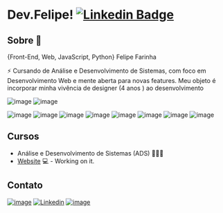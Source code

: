 # Dev.Felipe! [![Linkedin Badge](https://img.shields.io/badge/GitHub-100000?style=for-the-badge&logo=github&logoColor=white)](https://www.linkedin.com/in/felipefarinha/)

## Sobre 💬
{Front-End, Web, JavaScript, Python} Felipe Farinha

⚡ Cursando de Análise e Desenvolvimento de Sistemas, com foco em Desenvolvimento Web e mente aberta para novas features. 
Meu objeto é incorporar minha vivência de designer (4 anos ) ao desenvolvimento


![image](https://github-readme-stats.vercel.app/api?username=felipefarinha)
![image](https://github-readme-streak-stats.herokuapp.com/?user=felipefarinha)

![image](https://img.shields.io/badge/JavaScript-323330?style=for-the-badge&logo=javascript&logoColor=F7DF1E)
![image](https://img.shields.io/badge/Python-FFD43B?style=for-the-badge&logo=python&logoColor=blue)
![image](https://img.shields.io/badge/React-20232A?style=for-the-badge&logo=react&logoColor=61DAFB)
![image](https://img.shields.io/badge/Node.js-339933?style=for-the-badge&logo=nodedotjs&logoColor=white)
![image](https://img.shields.io/badge/TypeScript-007ACC?style=for-the-badge&logo=typescript&logoColor=white)
![image](https://img.shields.io/badge/Visual_Studio-5C2D91?style=for-the-badge&logo=visual%20studio&logoColor=white)
![image](https://img.shields.io/badge/Todoist-E44332?style=for-the-badge&logo=todoist&logoColor=white)
![image](https://img.shields.io/badge/Notion-000000?style=for-the-badge&logo=notion&logoColor=white)


## Cursos

- Análise e Desenvolvimento de Sistemas (ADS) 👨🏼‍🏫 
- [Website](https://fagnerpsantos.dev/) 💻 - Working on it.

## Contato
[![image](https://img.shields.io/badge/WhatsApp-25D366?style=for-the-badge&logo=whatsapp&logoColor=white)](https://api.whatsapp.com/send?phone=5561983406881)
[![Linkedin](https://img.shields.io/badge/LinkedIn-0077B5?style=for-the-badge&logo=linkedin&logoColor=white)](https://www.linkedin.com/in/felipefarinha/)
[![image](https://img.shields.io/badge/Discord-5865F2?style=for-the-badge&logo=discord&logoColor=white)](https://discord.gg/eC86AWMu)


<!--
![image](https://img.shields.io/badge/website-000000?style=for-the-badge&logo=About.me&logoColor=white)
-->
